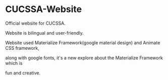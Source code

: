 # CUCSSA-Website


Official website for CUCSSA.

Website is bilingual and user-friendly.

Website used Materialize Framework(google material design) and Animate CSS framework, 

along with google fonts, it's a new explore about the Materialize Framework which is 

fun and creative.
